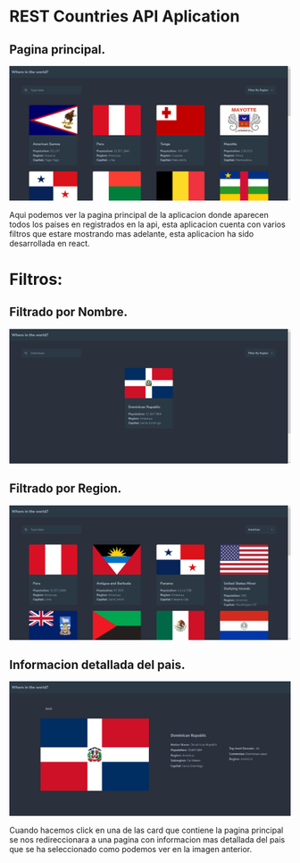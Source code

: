 # REST Countries API Aplication


## Pagina principal.
![](./MySol/visiblePage.png)

Aqui podemos ver la pagina principal de la aplicacion donde aparecen todos los paises en registrados en la api, esta aplicacion cuenta con varios filtros que estare mostrando mas adelante, esta aplicacion ha sido desarrollada en react.

# Filtros:

## Filtrado por Nombre.
![](./MySol/filterByName.png)

## Filtrado por Region.
![](./MySol/filterByRegion.png)

## Informacion detallada del pais.
![](./MySol/flagInformation.png)

Cuando hacemos click en una de las card que contiene la pagina principal se nos redireccionara a una pagina con informacion mas detallada del pais que se ha seleccionado como podemos ver en la imagen anterior.
